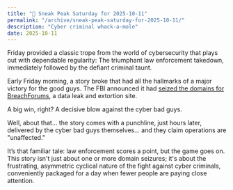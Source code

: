 ```yaml
---
title: "🔮 Sneak Peak Saturday for 2025-10-11"
permalink: "/archive/sneak-peak-saturday-for-2025-10-11/"
description: "Cyber criminal whack-a-mole"
date: 2025-10-11
---
```


Friday provided a classic trope from the world of cybersecurity that plays out with dependable regularity: The triumphant law enforcement takedown, immediately followed by the defiant criminal taunt.

Early Friday morning, a story broke that had all the hallmarks of a major victory for the good guys. The FBI announced it had [seized the domains for BreachForums](https://www.techmeme.com/251010/p7#a251010p7), a data leak and extortion site.

A big win, right? A decisive blow against the cyber bad guys.

Well, about that... the story comes with a punchline, just hours later, delivered by the cyber bad guys themselves... and they claim operations are "unaffected."

It’s that familiar tale: law enforcement scores a point, but the game goes on. This story isn't just about one or more domain seizures; it's about the frustrating, asymmetric cyclical nature of the fight against cyber criminals, conveniently packaged for a day when fewer people are paying close attention.

